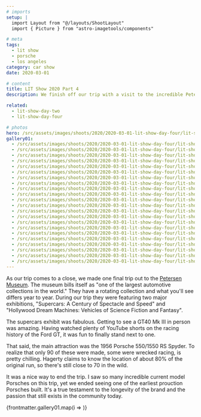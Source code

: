 ```yaml
---
# imports
setup: |
  import Layout from "@/layouts/ShootLayout"
  import { Picture } from "astro-imagetools/components"

# meta
tags:
  - lit show
  - porsche
  - los angeles
category: car show
date: 2020-03-01

# content
title: LIT Show 2020 Part 4
description: We finish off our trip with a visit to the incredible Petersen Museum to see an original 550 Spyder.

related:
  - lit-show-day-two
  - lit-show-day-four

# photos
hero: /src/assets/images/shoots/2020/2020-03-01-lit-show-day-four/lit-show-2020_015.jpg
gallery01:
  - /src/assets/images/shoots/2020/2020-03-01-lit-show-day-four/lit-show-2020_001.jpg
  - /src/assets/images/shoots/2020/2020-03-01-lit-show-day-four/lit-show-2020_002.jpg
  - /src/assets/images/shoots/2020/2020-03-01-lit-show-day-four/lit-show-2020_003.jpg
  - /src/assets/images/shoots/2020/2020-03-01-lit-show-day-four/lit-show-2020_004.jpg
  - /src/assets/images/shoots/2020/2020-03-01-lit-show-day-four/lit-show-2020_005.jpg
  - /src/assets/images/shoots/2020/2020-03-01-lit-show-day-four/lit-show-2020_006.jpg
  - /src/assets/images/shoots/2020/2020-03-01-lit-show-day-four/lit-show-2020_007.jpg
  - /src/assets/images/shoots/2020/2020-03-01-lit-show-day-four/lit-show-2020_008.jpg
  - /src/assets/images/shoots/2020/2020-03-01-lit-show-day-four/lit-show-2020_009.jpg
  - /src/assets/images/shoots/2020/2020-03-01-lit-show-day-four/lit-show-2020_010.jpg
  - /src/assets/images/shoots/2020/2020-03-01-lit-show-day-four/lit-show-2020_011.jpg
  - /src/assets/images/shoots/2020/2020-03-01-lit-show-day-four/lit-show-2020_012.jpg
  - /src/assets/images/shoots/2020/2020-03-01-lit-show-day-four/lit-show-2020_013.jpg
  - /src/assets/images/shoots/2020/2020-03-01-lit-show-day-four/lit-show-2020_014.jpg
  - /src/assets/images/shoots/2020/2020-03-01-lit-show-day-four/lit-show-2020_015.jpg
  - /src/assets/images/shoots/2020/2020-03-01-lit-show-day-four/lit-show-2020_016.jpg
  - /src/assets/images/shoots/2020/2020-03-01-lit-show-day-four/lit-show-2020_017.jpg
  - /src/assets/images/shoots/2020/2020-03-01-lit-show-day-four/lit-show-2020_018.jpg
  - /src/assets/images/shoots/2020/2020-03-01-lit-show-day-four/lit-show-2020_019.jpg
  - /src/assets/images/shoots/2020/2020-03-01-lit-show-day-four/lit-show-2020_020.jpg
  - /src/assets/images/shoots/2020/2020-03-01-lit-show-day-four/lit-show-2020_021.jpg
  - /src/assets/images/shoots/2020/2020-03-01-lit-show-day-four/lit-show-2020_022.jpg
---
```


As our trip comes to a close, we made one final trip out to the [Petersen Museum](https://www.petersen.org/). The museum bills itself as "one of the largest automotive collections in the world." They have a rotating collection and what you'll see differs year to year. During our trip they were featuring two major exhibitions, "Supercars: A Century of Spectacle and Speed" and "Hollywood Dream Machines: Vehicles of Science Fiction and Fantasy".

The supercars exhibit was fabulous. Getting to see a GT40 Mk III in person was amazing. Having watched plenty of YouTube shorts on the racing history of the Ford GT, it was fun to finally stand next to one.

That said, the main attraction was the 1956 Porsche 550/1550 RS Spyder. To realize that only 90 of these were made, some were wrecked racing, is pretty chilling. Hagerty claims to know the location of about 80% of the original run, so there's still close to 70 in the wild.

It was a nice way to end the trip. I saw so many incredible current model Porsches on this trip, yet we ended seeing one of the earliest prouction Porsches built. It's a true testament to the longevity of the brand and the passion that still exists in the community today.

<div>
    {frontmatter.gallery01.map(i =>
        <Picture
            src={i}
            alt="hi"
            breakpoints={[400, 800, 1200]}
            sizes="(min-width: 1024px) 800px, 100vw"
        />
    )}
</div>
